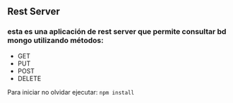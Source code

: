 ## Rest Server

### esta es una aplicación de rest server que permite consultar bd mongo utilizando métodos: 
- GET
- PUT
- POST
- DELETE

Para iniciar no olvidar ejecutar:
```npm install```
